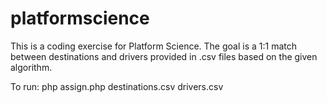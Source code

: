# platformscience

This is a coding exercise for Platform Science.  The goal is a 1:1 match between destinations and drivers provided in .csv files based on the given algorithm.

To run:
php assign.php destinations.csv drivers.csv